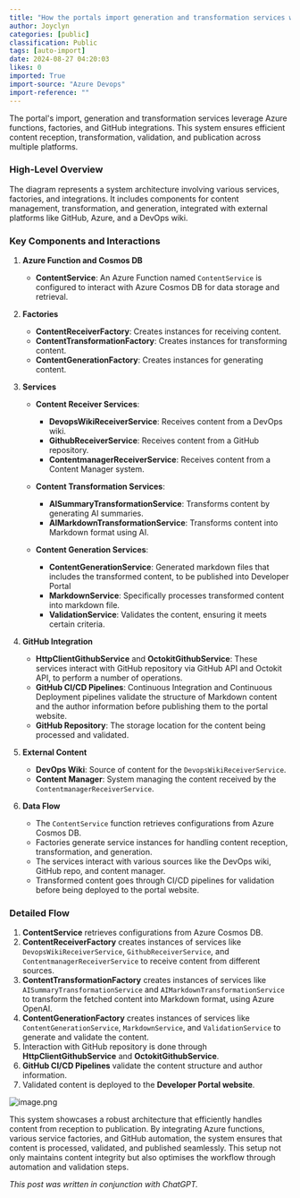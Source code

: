 ```yaml
---
title: "How the portals import generation and transformation services work"
author: Joyclyn
categories: [public]
classification: Public
tags: [auto-import]
date: 2024-08-27 04:20:03
likes: 0
imported: True 
import-source: "Azure Devops"
import-reference: ""
---
```


The portal's import, generation and transformation services leverage Azure functions, factories, and GitHub integrations. This system ensures efficient content reception, transformation, validation, and publication across multiple platforms.
 
### High-Level Overview
 
The diagram represents a system architecture involving various services, factories, and integrations. It includes components for content management, transformation, and generation, integrated with external platforms like GitHub, Azure, and a DevOps wiki.
 
### Key Components and Interactions
 
1. **Azure Function and Cosmos DB**

    - **ContentService**: An Azure Function named `ContentService` is configured to interact with Azure Cosmos DB for data storage and retrieval.
2. **Factories**

    - **ContentReceiverFactory**: Creates instances for receiving content.
    - **ContentTransformationFactory**: Creates instances for transforming content.
    - **ContentGenerationFactory**: Creates instances for generating content.
3. **Services**

    - **Content Receiver Services**:

        - **DevopsWikiReceiverService**: Receives content from a DevOps wiki.
        - **GithubReceiverService**: Receives content from a GitHub repository.
        - **ContentmanagerReceiverService**: Receives content from a Content Manager system.
    - **Content Transformation Services**:

        - **AISummaryTransformationService**: Transforms content by generating AI summaries.
        - **AIMarkdownTransformationService**: Transforms content into Markdown format using AI.
    - **Content Generation Services**:

        - **ContentGenerationService**: Generated markdown files that includes the transformed content, to be published into Developer Portal
        - **MarkdownService**: Specifically processes transformed content into markdown file.
        - **ValidationService**: Validates the content, ensuring it meets certain criteria.
4. **GitHub Integration**

    - **HttpClientGithubService** and **OctokitGithubService**: These services interact with GitHub repository via GitHub API and Octokit API, to perform a number of operations.
    - **GitHub CI/CD Pipelines**: Continuous Integration and Continuous Deployment pipelines validate the structure of Markdown content and the author information before publishing them to the portal website.
    - **GitHub Repository**: The storage location for the content being processed and validated.
5. **External Content**

    - **DevOps Wiki**: Source of content for the `DevopsWikiReceiverService`.
    - **Content Manager**: System managing the content received by the `ContentmanagerReceiverService`.
6. **Data Flow**

    - The `ContentService` function retrieves configurations from Azure Cosmos DB.
    - Factories generate service instances for handling content reception, transformation, and generation.
    - The services interact with various sources like the DevOps wiki, GitHub repo, and content manager.
    - Transformed content goes through CI/CD pipelines for validation before being deployed to the portal website.

### Detailed Flow

1. **ContentService** retrieves configurations from Azure Cosmos DB.
2. **ContentReceiverFactory** creates instances of services like `DevopsWikiReceiverService`, `GithubReceiverService`, and `ContentmanagerReceiverService` to receive content from different sources.
3. **ContentTransformationFactory** creates instances of services like `AISummaryTransformationService` and `AIMarkdownTransformationService` to transform the fetched content into Markdown format, using Azure OpenAI.
4. **ContentGenerationFactory** creates instances of services like `ContentGenerationService`, `MarkdownService`, and `ValidationService` to generate and validate the content.
5. Interaction with GitHub repository is done through **HttpClientGithubService** and **OctokitGithubService**.
6. **GitHub CI/CD Pipelines** validate the content structure and author information.
7. Validated content is deployed to the **Developer Portal website**.

![image.png](https://sadevportal3.blob.core.windows.net/root/post/import.png)
 
This system showcases a robust architecture that efficiently handles content from reception to publication. By integrating Azure functions, various service factories, and GitHub automation, the system ensures that content is processed, validated, and published seamlessly. This setup not only maintains content integrity but also optimises the workflow through automation and validation steps.
 
*This post was written in conjunction with ChatGPT.*